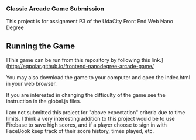 ### Classic Arcade Game Submission

This project is for assignment P3 of the UdaCity Front End Web Nano Degree

## Running the Game

[This game can be run from this repository by following this link.] (http://eqpolar.github.io/frontend-nanodegree-arcade-game/

You may also download the game to your computer and open the index.html
in your web browser.

If you are interested in changing the difficulty of the game see the instruction in the global.js files.

I am not submitted this project for "above expectation" criteria due to time limits.  I think
a very interesting addition to this project would be to use Firebase to save high scores, and if 
a player choose to sign in with FaceBook keep track of their score history, times played, etc.